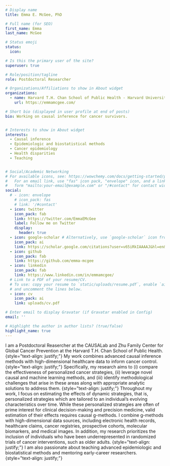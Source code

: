 ```yaml
---
# Display name
title: Emma E. McGee, PhD

# Full name (for SEO)
first_name: Emma 
last_name: McGee

# Status emoji
status:
  icon: 

# Is this the primary user of the site?
superuser: true

# Role/position/tagline
role: Postdoctoral Researcher

# Organizations/Affiliations to show in About widget
organizations:
  - name: Harvard T.H. Chan School of Public Health - Harvard University
    url: https://emmamcgee.com/

# Short bio (displayed in user profile at end of posts)
bio: Working on causal inference for cancer survivors.


# Interests to show in About widget
interests:
  - Causal inference
  - Epidemiologic and biostatistical methods
  - Cancer epidemiology
  - Health disparities
  - Teaching


# Social/Academic Networking
# For available icons, see: https://wowchemy.com/docs/getting-started/page-builder/#icons
#   For an email link, use "fas" icon pack, "envelope" icon, and a link in the
#   form "mailto:your-email@example.com" or "/#contact" for contact widget.
social:
  # - icon: envelope
    # icon_pack: fas
    # link: '/#contact'
  - icon: twitter
    icon_pack: fab
    link: https://twitter.com/EmmaEMcGee
    label: Follow me on Twitter
    display:
      header: true
  - icon: google-scholar # Alternatively, use `google-scholar` icon from `ai` icon pack
    icon_pack: ai
    link: https://scholar.google.com/citations?user=v65iRkIAAAAJ&hl=en&oi=sra
  - icon: github
    icon_pack: fab
    link: https://github.com/emma-mcgee
  - icon: linkedin
    icon_pack: fab
    link: https://www.linkedin.com/in/emmamcgee/
  # Link to a PDF of your resume/CV.
  # To use: copy your resume to `static/uploads/resume.pdf`, enable `ai` icons in `params.yaml`,
  # and uncomment the lines below.
  - icon: cv
    icon_pack: ai
    link: uploads/cv.pdf

# Enter email to display Gravatar (if Gravatar enabled in Config)
email: ''

# Highlight the author in author lists? (true/false)
highlight_name: true
---
```


I am a Postdoctoral Reasercher at the CAUSALab and Zhu Family Center for Global Cancer Prevention at the Harvard T.H. Chan School of Public Health.
{style="text-align: justify;"}
My work combines advanced causal inference methods with high-dimensional healthcare data to inform cancer control.
{style="text-align: justify;"}
Specifically, my research aims to (i) compare the effectiveness of personalized cancer strategies, (ii) leverage novel causal and machine learning methods, and (iii) identify methodological challenges that arise in these areas along with appropriate analytic solutions to address them.
{style="text-align: justify;"}
Throughout my work, I focus on estimating the effects of dynamic strategies, that is, personalized strategies which are tailored to an individual’s evolving characteristics over time. While these personalized strategies are often of prime interest for clinical decision-making and precision medicine, valid estimation of their effects requires causal g-methods. I combine g-methods with high-dimensional data sources, including electronic health records, healthcare claims, cancer registries, prospective cohorts, molecular biomarkers, and medical images. In addition, my research prioritizes the inclusion of individuals who have been underrepresented in randomized trials of cancer interventions, such as older adults.
{style="text-align: justify;"}
I am also passionate about teaching advanced epidemiologic and biostatistical methods and mentoring early-career researchers. 
{style="text-align: justify;"}
